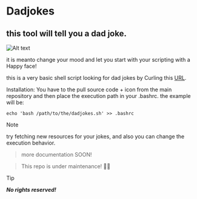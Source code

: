 # Dadjokes
this tool will tell you a dad joke.
---

![Alt text](https://i.pinimg.com/564x/12/ae/40/12ae4087df77dd56f922f13e5d09a664.jpg)


it is meanto change your mood and let you start with your scripting with a Happy face!

this is a very basic shell script looking for dad jokes by Curling this [URL](https://icanhazdadjoke.com).

Installation:
You have to the pull source code + icon from the main repository and then place the execution path in your .bashrc.
the example will be:

`echo 'bash /path/to/the/dadjokes.sh' >> .bashrc`

> [!NOTE]
> try fetching new resources for your jokes, and also you can change the execution behavior.

> more documentation SOON!

> This repo is under maintenance! 🍺🔧

> [!TIP]
> ***No rights reserved!***
